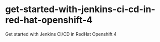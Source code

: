# get-started-with-jenkins-ci-cd-in-red-hat-openshift-4
Get started with Jenkins CI/CD in RedHat Openshift 4
